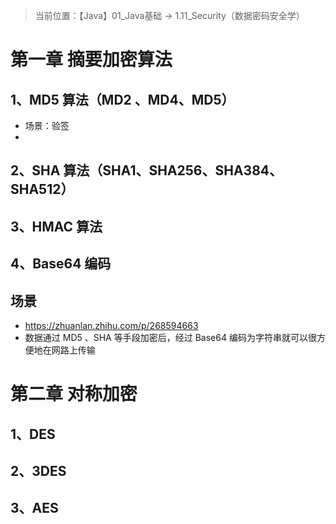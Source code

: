 > 当前位置：【Java】01_Java基础  -> 1.11_Security（数据密码安全学）

# 第一章 摘要加密算法

## 1、MD5 算法（MD2 、MD4、MD5）

- 场景：验签
- 

## 2、SHA 算法（SHA1、SHA256、SHA384、SHA512）



## 3、HMAC 算法



## 4、Base64 编码



## 场景

- https://zhuanlan.zhihu.com/p/268594663
- 数据通过 MD5 、SHA 等手段加密后，经过 Base64 编码为字符串就可以很方便地在网路上传输

# 第二章 对称加密

## 1、DES



## 2、3DES



## 3、AES